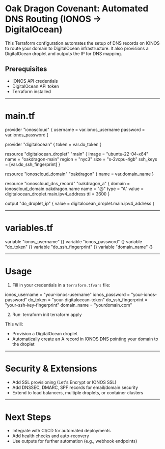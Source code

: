 # Oak Dragon Covenant: Automated DNS Routing (IONOS → DigitalOcean)

This Terraform configuration automates the setup of DNS records on IONOS to route your domain to DigitalOcean infrastructure. It also provisions a DigitalOcean droplet and outputs the IP for DNS mapping.

## Prerequisites
- IONOS API credentials
- DigitalOcean API token
- Terraform installed

---

# main.tf

provider "ionoscloud" {
  username = var.ionos_username
  password = var.ionos_password
}

provider "digitalocean" {
  token = var.do_token
}

resource "digitalocean_droplet" "main" {
  image  = "ubuntu-22-04-x64"
  name   = "oakdragon-main"
  region = "nyc3"
  size   = "s-2vcpu-4gb"
  ssh_keys = [var.do_ssh_fingerprint]
}

resource "ionoscloud_domain" "oakdragon" {
  name = var.domain_name
}

resource "ionoscloud_dns_record" "oakdragon_a" {
  domain = ionoscloud_domain.oakdragon.name
  name   = "@"
  type   = "A"
  value  = digitalocean_droplet.main.ipv4_address
  ttl    = 3600
}

output "do_droplet_ip" {
  value = digitalocean_droplet.main.ipv4_address
}

---

# variables.tf

variable "ionos_username" {}
variable "ionos_password" {}
variable "do_token" {}
variable "do_ssh_fingerprint" {}
variable "domain_name" {}

---

# Usage
1. Fill in your credentials in a `terraform.tfvars` file:

ionos_username = "your-ionos-username"
ionos_password = "your-ionos-password"
do_token = "your-digitalocean-token"
do_ssh_fingerprint = "your-ssh-key-fingerprint"
domain_name = "yourdomain.com"

2. Run:
   terraform init
   terraform apply

This will:
- Provision a DigitalOcean droplet
- Automatically create an A record in IONOS DNS pointing your domain to the droplet

---

# Security & Extensions
- Add SSL provisioning (Let's Encrypt or IONOS SSL)
- Add DNSSEC, DMARC, SPF records for email/domain security
- Extend to load balancers, multiple droplets, or container clusters

---

# Next Steps
- Integrate with CI/CD for automated deployments
- Add health checks and auto-recovery
- Use outputs for further automation (e.g., webhook endpoints)
